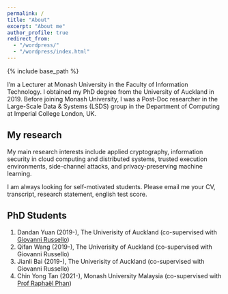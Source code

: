 ```yaml
---
permalink: /
title: "About"
excerpt: "About me"
author_profile: true
redirect_from: 
  - "/wordpress/"
  - "/wordpress/index.html"
---
```


{% include base_path %}

I’m a Lecturer at Monash University in the Faculty of Information Technology. I obtained my PhD degree from the University of Auckland in 2019. Before joining Monash University, I was a Post-Doc researcher in the Large-Scale Data & Systems (LSDS) group in the Department of Computing at Imperial College London, UK. 

## My research
My main research interests include applied cryptography, information security in cloud computing and distributed systems, trusted execution environments, side-channel attacks, and privacy-preserving machine learning.

I am always looking for self-motivated students. Please email me your CV, transcript, research statement, english test score.

## PhD Students
1. Dandan Yuan (2019-), The Univerisity of Auckland (co-supervised with [Giovanni Russello](https://www.linkedin.com/in/giovanni-russello-218ab614/?originalSubdomain=nz))
2. Qifan Wang (2019-), The Univerisity of Auckland (co-supervised with Giovanni Russello)
3. Jianli Bai (2019-), The Univerisity of Auckland (co-supervised with Giovanni Russello)
4. Chin Yong Tan (2021-), Monash University Malaysia (co-supervised with [Prof Raphaël Phan](https://www.monash.edu.my/IT/staff/academic/prof-raphael-phan))
